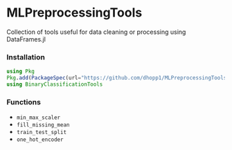 # MLPreprocessingTools
Collection of tools useful for data cleaning or processing using DataFrames.jl

### Installation
```julia
using Pkg
Pkg.add(PackageSpec(url="https://github.com/dhopp1/MLPreprocessingTools.jl"))
using BinaryClassificationTools
```
### Functions
- `min_max_scaler`
- `fill_missing_mean`
- `train_test_split`
- `one_hot_encoder`